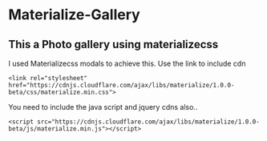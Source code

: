 # Materialize-Gallery
This a Photo gallery using materializecss
---
I used Materializecss modals to achieve this.
Use the link to include cdn

```
<link rel="stylesheet" href="https://cdnjs.cloudflare.com/ajax/libs/materialize/1.0.0-beta/css/materialize.min.css">
```
You need to include the java script and jquery cdns also..

```
<script src="https://cdnjs.cloudflare.com/ajax/libs/materialize/1.0.0-beta/js/materialize.min.js"></script>
```
